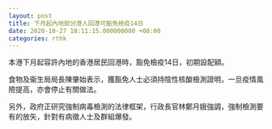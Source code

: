```yaml
---
layout: post
title: 下月起內地部分港人回港可豁免檢疫14日
date: 2020-10-27 18:11:15.000000000 +08:00
categories: rthk
---
```


本港下月起容許內地的香港居民回港時，豁免檢疫14日，初期設配額。

食物及衞生局局長陳肇始表示，獲豁免人士必須持陰性核酸檢測證明，一旦疫情風險提高，亦會停止有關做法。

另外，政府正研究強制病毒檢測的法律框架，行政長官林鄭月娥強調，強制檢測要有的放矢，針對有病徵人士及群組爆發。
